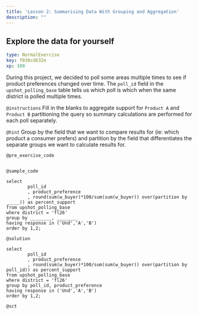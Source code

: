 ```yaml
---
title: 'Lesson 2: Summarising Data With Grouping and Aggregation'
description: ""
---
```


## Explore the data for yourself

```yaml
type: NormalExercise
key: f030cd632e
xp: 100
```

During this project, we decided to poll some areas multiple times to see if product preferences changed over time. The `poll_id` field in the `upshot_polling_base` table tells us which poll is which when the same district is polled multiple times.

`@instructions`
Fill in the blanks to aggregate support for `Product A` and `Product B` partitioning the query so summary calculations are performed for each poll separately.

`@hint`
Group by the field that we want to compare results for (ie: which product a consumer prefers) and partition by the field that differentiates the separate groups we want to calculate results for.

`@pre_exercise_code`
```{python}

```

`@sample_code`
```{python}
select 
        poll_id
        , product_preference
        , round(sum(w_buyer)*100/sum(sum(w_buyer)) over(partition by _____)) as percent_support
from upshot_polling_base
where district = 'fl26'
group by ________, ________
having response in ('Und','A','B')
order by 1,2;
```

`@solution`
```{python}
select 
        poll_id
        , product_preference
        , round(sum(w_buyer)*100/sum(sum(w_buyer)) over(partition by poll_id)) as percent_support
from upshot_polling_base
where district = 'fl26'
group by poll_id, product_preference
having response in ('Und','A','B')
order by 1,2;
```

`@sct`
```{python}

```
